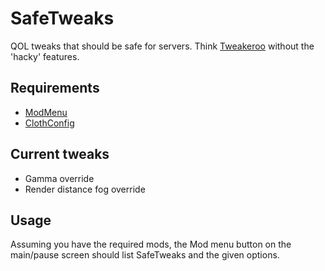 # SafeTweaks

QOL tweaks that should be safe for servers. Think [Tweakeroo](https://github.com/maruohon/tweakeroo) without the 'hacky' features.

## Requirements

* [ModMenu](https://github.com/TerraformersMC/ModMenu)
* [ClothConfig](https://github.com/shedaniel/cloth-config)

## Current tweaks

* Gamma override
* Render distance fog override

## Usage

Assuming you have the required mods, the Mod menu button on the main/pause screen should list SafeTweaks and the given options.